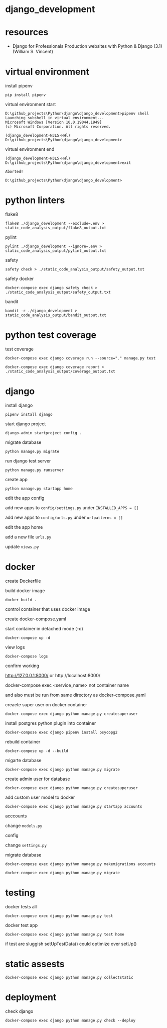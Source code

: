 # django_development

# resources 

* Django for Professionals Production websites with Python & Django (3.1) (William S. Vincent)

# virtual environment 

install pipenv 

```
pip install pipenv
```

virtual environment start 

```
D:\github_projects\Python\django\django_development>pipenv shell
Launching subshell in virtual environment...
Microsoft Windows [Version 10.0.19044.1949]
(c) Microsoft Corporation. All rights reserved.

(django_development-N3L5-HHl) D:\github_projects\Python\django\django_development>
```

virtual environment end

```
(django_development-N3L5-HHl) D:\github_projects\Python\django\django_development>exit

Aborted!

D:\github_projects\Python\django\django_development>
```

# python linters

flake8

```
flake8 ./django_development --exclude=.env > static_code_analysis_output/flake8_output.txt
```

pylint 

```
pylint ./django_development --ignore=.env > static_code_analysis_output/pylint_output.txt
```

safety

```
safety check > ./static_code_analysis_output/safety_output.txt
```

safety docker

```
docker-compose exec django safety check > ./static_code_analysis_output/safety_output.txt
```

bandit

```
bandit -r ./django_development > static_code_analysis_output/bandit_output.txt
```

# python test coverage 

test coverage

```
docker-compose exec django coverage run --source="." manage.py test
```

```
docker-compose exec django coverage report > ./static_code_analysis_output/coverage_output.txt
```



# django

install django

```
pipenv install django
```

start django project

```
django-admin startproject config .
```

migrate database

```
python manage.py migrate
```

run django test server

```
python manage.py runserver
```

create app

```
python manage.py startapp home
```

edit the app config

add new apps to ```config/settings.py``` under ```INSTALLED_APPS = []```

add new apps to ```config/urls.py``` under ```urlpatterns = []```

edit the app home

add a new file ```urls.py``` 

update ```views.py```

# docker 

create Dockerfile 

build docker image 

```
docker build .
```

control container that uses docker image

create docker-compose.yaml

start container in detached mode (-d)

```
docker-compose up -d
```

view logs 

```
docker-compose logs
```

confirm working 

http://127.0.0.1:8000/ or http://localhost:8000/ 



docker-compose exec <service_name> not container name

and also must be run from same directory as docker-compose.yaml

creaete super user on docker container 

```
docker-compose exec django python manage.py createsuperuser
```

install postgres python plugin into container

```
docker-compose exec django pipenv install psycopg2
```

rebuild container

```
docker-compose up -d --build
```

migarte database 

```
docker-compose exec django python manage.py migrate
```


create admin user for database

```
docker-compose exec django python manage.py createsuperuser
```

add custom user model to docker

```
docker-compose exec django python manage.py startapp accounts
```

acccounts

change ```models.py```

config

change ```settings.py```

migrate database 

```
docker-compose exec django python manage.py makemigrations accounts
```

```
docker-compose exec django python manage.py migrate
```

# testing

docker tests all

```
docker-compose exec django python manage.py test
```

docker test app 

```
docker-compose exec django python manage.py test home
```

if test are sluggish setUpTestData() could optimize over setUp()

# static assests

```
docker-compose exec django python manage.py collectstatic
```

# deployment 

check django

```
docker-compose exec django python manage.py check --deploy

```